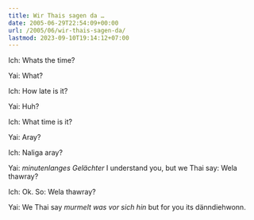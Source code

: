 ```yaml
---
title: Wir Thais sagen da …
date: 2005-06-29T22:54:09+00:00
url: /2005/06/wir-thais-sagen-da/
lastmod: 2023-09-10T19:14:12+07:00
---
```

Ich: Whats the time?

Yai: What?

Ich: How late is it?

Yai: Huh?

Ich: What time is it?

Yai: Aray?

Ich: Naliga aray?

Yai: _minutenlanges Gelächter_ I understand you, but we Thai say: Wela thawray?

Ich: Ok. So: Wela thawray?

Yai: We Thai say _murmelt was vor sich hin_ but for you its dänndiehwonn.
